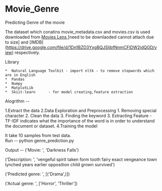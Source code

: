 # Movie_Genre


Predicting Genre of the movie

The dataset which conatins movie_metadata.csv and movies.csv is used downloaded from [Movies Lens ](
 https://www.kaggle.com/rounakbanik/the-movies-dataset/version/7#movies_metadata.csv) [need to be downlaoded cannot attach due to size] and [IMDB] (https://drive.google.com/file/d/1Dn1BZD3YxgBQJSIjbfNnmCFlDW2jdQGD/view) respectively.
 
 
Library

    *  Natural Language Toolkit - import nltk - to remove stopwords which are in English
    *  Pandas
    *  Numpy
    *  MatplotLib
    *  Skiit-learn      - for model creating,feature extraction 
    
 Alogrithm --
 
   1.Extract the data
   2.Data Exploration and Preprocessing
      1. Removing special character
      2. Clean the data
      3. Finding the keyword 
   3. Extracting Feature - TF-IDF indicates what the importance of the word is in order to understand the document or dataset. 
   4.Training the model
    
It take 10 samples from test data.    
Run --  python genre_prediction.py

Output -- ('Movie: ', 'Darkness Falls')

('Description: ', 'vengeful spirit taken form tooth fairy exact vengeance town lynched years earlier opposition child grown survived')

('Predicted genre: ', [('Drama',)])

('Actual genre: ', ['Horror', 'Thriller'])

    
